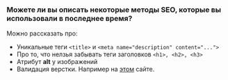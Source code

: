 ### Можете ли вы описать некоторые методы SEO, которые вы использовали в последнее время?

Можно рассказать про:
- Уникальные теги `<title>` и `<meta name="description" content="...">`
- Про то, что нелзья забывать теги заголовков `<h1>, <h2>, <h3>`
- Атрибут **alt** у изображений
- Валидация верстки. Например на [этом](http://validator.w3.org/) сайте.   